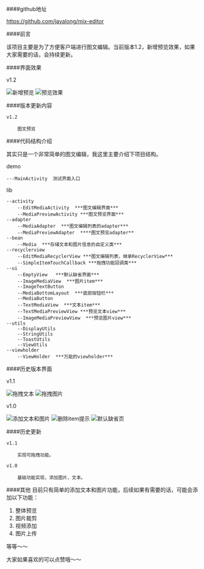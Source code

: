 ####github地址

https://github.com/javalong/mix-editor

####前言

该项目主要是为了方便客户端进行图文编辑。当前版本1.2，新增预览效果，如果大家需要的话，会持续更新。

####界面效果

v1.2

![新增预览](http://img.blog.csdn.net/20161031005658196)
![预览效果](http://img.blog.csdn.net/20161031005734064)

####版本更新内容

	v1.2

		图文预览


####代码结构介绍

其实只是一个非常简单的图文编辑，我这里主要介绍下项目结构。

demo

    ---MainActivity  测试界面入口
lib

	--activity
		--EditMediaActivity  ***图文编辑界面***
		--MediaPreviewActivity ***图文预览界面***
	--adapter
		--MediaAdapter  ***图文编辑列表的adapter***
		--MediaPreviewAdapter  ****图文预览adapter**
	--bean
		--Media  ***存储文本和图片信息的自定义类***
	--recyclerview
		--EditMediaRecyclerView ***图文编辑列表，继承RecyclerView***
		--SimpleItemTouchCallback ***拖拽功能回调类***
	--ui
		--EmptyView   ***默认缺省界面***
		--ImageMediaView  ***图片item***
		--ImageTextButton
		--MediaBottomLayout  ***底部按钮栏***
		--MediaButton
		--TextMediaView  ***文本item***
		--TextMediaPreviewView ***预览文本view***
		--ImageMediaPreviewView  ***预览图片view***
	--utils
		--DisplayUtils
		--StringUtils
		--ToastUtils
		--ViewUtils
	--viewholder
		--ViewHolder  ***万能的viewholder***

####历史版本界面

v1.1

![拖拽文本](http://img.blog.csdn.net/20161023173900345)
![拖拽图片](http://img.blog.csdn.net/20161023173917268)

v1.0

![添加文本和图片](http://img.blog.csdn.net/20161016184827700)
![删除item提示](http://img.blog.csdn.net/20161016190759769)
![默认缺省页](http://img.blog.csdn.net/20161016190829133)


####历史更新

	v1.1

		实现可拖拽功能。

	v1.0

		基础功能实现，添加图片，文本。


####其他
   目前只有简单的添加文本和图片功能，后续如果有需要的话，可能会添加以下功能：
   

 1. 整体预览
 2. 图片裁剪
 3. 视频添加
 4. 图片上传

等等～～

大家如果喜欢的可以点赞哦～～


